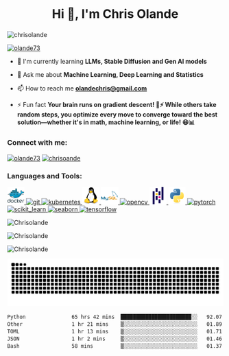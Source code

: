 <h1 align="center">Hi 👋, I'm Chris Olande</h1>
<h3 align="center"></h3>

<p align="left"> <img src="https://komarev.com/ghpvc/?username=chrisolande&label=Profile%20views&color=0e75b6&style=flat" alt="chrisolande" /> </p>

<p align="left"> <a href="https://twitter.com/olande73" target="blank"><img src="https://img.shields.io/twitter/follow/olande73?logo=twitter&style=for-the-badge" alt="olande73" /></a> </p>

- 🌱 I'm currently learning **LLMs, Stable Diffusion and Gen AI models**

- 💬 Ask me about **Machine Learning, Deep Learning and Statistics**

- 📫 How to reach me **olandechris@gmail.com**

- ⚡ Fun fact **Your brain runs on gradient descent! 🧠⚡ While others take random steps, you optimize every move to converge toward the best solution—whether it's in math, machine learning, or life! 😆📊**

<h3 align="left">Connect with me:</h3>
<p align="left">
<a href="https://twitter.com/olande73" target="blank"><img align="center" src="https://raw.githubusercontent.com/rahuldkjain/github-profile-readme-generator/master/src/images/icons/Social/twitter.svg" alt="olande73" height="30" width="40" /></a>
<a href="https://kaggle.com/chrisolande" target="blank"><img align="center" src="https://raw.githubusercontent.com/rahuldkjain/github-profile-readme-generator/master/src/images/icons/Social/kaggle.svg" alt="chrisoande" height="30" width="40" /></a>
</p>

<h3 align="left">Languages and Tools:</h3>
<p align="left"> <a href="https://www.docker.com/" target="_blank" rel="noreferrer"> <img src="https://raw.githubusercontent.com/devicons/devicon/master/icons/docker/docker-original-wordmark.svg" alt="docker" width="40" height="40"/> </a> <a href="https://git-scm.com/" target="_blank" rel="noreferrer"> <img src="https://www.vectorlogo.zone/logos/git-scm/git-scm-icon.svg" alt="git" width="40" height="40"/> </a> <a href="https://kubernetes.io" target="_blank" rel="noreferrer"> <img src="https://www.vectorlogo.zone/logos/kubernetes/kubernetes-icon.svg" alt="kubernetes" width="40" height="40"/> </a> <a href="https://www.linux.org/" target="_blank" rel="noreferrer"> <img src="https://raw.githubusercontent.com/devicons/devicon/master/icons/linux/linux-original.svg" alt="linux" width="40" height="40"/> </a> <a href="https://www.mysql.com/" target="_blank" rel="noreferrer"> <img src="https://raw.githubusercontent.com/devicons/devicon/master/icons/mysql/mysql-original-wordmark.svg" alt="mysql" width="40" height="40"/> </a> <a href="https://opencv.org/" target="_blank" rel="noreferrer"> <img src="https://www.vectorlogo.zone/logos/opencv/opencv-icon.svg" alt="opencv" width="40" height="40"/> </a> <a href="https://pandas.pydata.org/" target="_blank" rel="noreferrer"> <img src="https://raw.githubusercontent.com/devicons/devicon/2ae2a900d2f041da66e950e4d48052658d850630/icons/pandas/pandas-original.svg" alt="pandas" width="40" height="40"/> </a> <a href="https://www.python.org" target="_blank" rel="noreferrer"> <img src="https://raw.githubusercontent.com/devicons/devicon/master/icons/python/python-original.svg" alt="python" width="40" height="40"/> </a> <a href="https://pytorch.org/" target="_blank" rel="noreferrer"> <img src="https://www.vectorlogo.zone/logos/pytorch/pytorch-icon.svg" alt="pytorch" width="40" height="40"/> </a> <a href="https://scikit-learn.org/" target="_blank" rel="noreferrer"> <img src="https://upload.wikimedia.org/wikipedia/commons/0/05/Scikit_learn_logo_small.svg" alt="scikit_learn" width="40" height="40"/> </a> <a href="https://seaborn.pydata.org/" target="_blank" rel="noreferrer"> <img src="https://seaborn.pydata.org/_images/logo-mark-lightbg.svg" alt="seaborn" width="40" height="40"/> </a> <a href="https://www.tensorflow.org" target="_blank" rel="noreferrer"> <img src="https://www.vectorlogo.zone/logos/tensorflow/tensorflow-icon.svg" alt="tensorflow" width="40" height="40"/> </a> </p>

<p><img src="https://github-readme-stats.vercel.app/api?username=Chrisolande&theme=material-palenight&hide_border=false&include_all_commits=true&count_private=true" alt="Chrisolande" /></p>
<p><img src="https://github-readme-stats.vercel.app/api/top-langs/?username=Chrisolande&theme=material-palenight&hide_border=false&include_all_commits=true&count_private=true&layout=compact" alt="Chrisolande" /></p>
<p><img src="https://github-readme-streak-stats.herokuapp.com/?user=Chrisolande&theme=material-palenight&hide_border=false" alt="Chrisolande" /></p>

<p align="center">
  <img src="https://github.com/Chrisolande/Chrisolande/blob/output/github-contribution-grid-snake.svg" alt="Snake animation" />
</p>

<!--START_SECTION:waka-->

```txt
Python               65 hrs 42 mins  ███████████████████████░░   92.07 %
Other                1 hr 21 mins    ▒░░░░░░░░░░░░░░░░░░░░░░░░   01.89 %
TOML                 1 hr 13 mins    ▒░░░░░░░░░░░░░░░░░░░░░░░░   01.71 %
JSON                 1 hr 2 mins     ▒░░░░░░░░░░░░░░░░░░░░░░░░   01.46 %
Bash                 58 mins         ▒░░░░░░░░░░░░░░░░░░░░░░░░   01.37 %
```

<!--END_SECTION:waka-->
